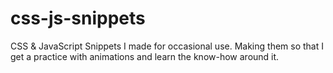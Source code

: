 # css-js-snippets
CSS & JavaScript Snippets I made for occasional use. Making them so that I get a practice with animations and learn the know-how around it.


